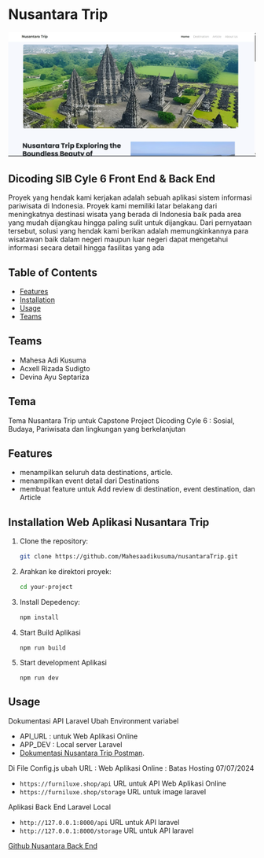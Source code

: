# Nusantara Trip

![image.png](https://raw.githubusercontent.com/Mahesaadikusuma/nusantaraTrip/main/image.png)

## Dicoding SIB Cyle 6 Front End & Back End

Proyek yang hendak kami kerjakan adalah sebuah aplikasi sistem informasi pariwisata di Indonesia. Proyek kami memiliki latar belakang dari meningkatnya destinasi wisata yang berada di Indonesia baik pada area yang mudah dijangkau hingga paling sulit untuk dijangkau. Dari pernyataan tersebut, solusi yang hendak kami berikan adalah memungkinkannya para wisatawan baik dalam negeri maupun luar negeri dapat mengetahui informasi secara detail hingga fasilitas yang ada

## Table of Contents

- [Features](#features)
- [Installation](#installation)
- [Usage](#usage)
- [Teams](#Teams)

## Teams

- Mahesa Adi Kusuma
- Acxell Rizada Sudigto
- Devina Ayu Septariza

## Tema

Tema Nusantara Trip untuk Capstone Project Dicoding Cyle 6 : Sosial, Budaya, Pariwisata dan lingkungan yang berkelanjutan

## Features

- menampilkan seluruh data destinations, article.
- menampilkan event detail dari Destinations
- membuat feature untuk Add review di destination, event destination, dan Article

## Installation Web Aplikasi Nusantara Trip

1. Clone the repository:

   ```bash
   git clone https://github.com/Mahesaadikusuma/nusantaraTrip.git
   ```

2. Arahkan ke direktori proyek:

   ```bash
   cd your-project
   ```

3. Install Depedency:

   ```bash
   npm install
   ```

4. Start Build Aplikasi

   ```
   npm run build
   ```

5. Start development Aplikasi

   ```
   npm run dev
   ```

## Usage

Dokumentasi API Laravel
Ubah Environment variabel

- API_URL : untuk Web Aplikasi Online
- APP_DEV : Local server Laravel
- [Dokumentasi Nusantara Trip Postman](https://documenter.getpostman.com/view/23896501/2sA3Qv9X19).

Di File Config.js ubah URL :
Web Aplikasi Online : Batas Hosting 07/07/2024

- `https://furniluxe.shop/api` URL untuk API Web Aplikasi Online
- `https://furniluxe.shop/storage` URL untuk image laravel

Aplikasi Back End Laravel Local

- `http://127.0.0.1:8000/api` URL untuk API laravel
- `http://127.0.0.1:8000/storage` URL untuk API laravel

[Github Nusantara Back End](https://github.com/Mahesaadikusuma/Nusantara-laravel)
